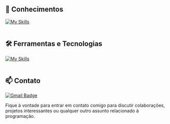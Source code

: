 ## 🚀 Conhecimentos
[![My Skills](https://skillicons.dev/icons?i=java,python,c,nodejs,linux)](https://skillicons.dev)<br><br>

## 🛠️ Ferramentas e Tecnologias
[![My Skills](https://skillicons.dev/icons?i=vscode,mysql,git,github,docker)](https://skillicons.dev)<br><br>

## 📫 Contato

[![Gmail Badge](https://img.shields.io/badge/-lucasmirandaniteroi@gmail.com-006bed?style=flat-square&logo=Gmail&logoColor=white&link=mailto:lucasmirandaniteroi@gmail.com)](mailto:lucasmirandaniteroi@gmail.com)

Fique à vontade para entrar em contato comigo para discutir colaborações, projetos interessantes ou qualquer outro assunto relacionado à programação. <br><br>
